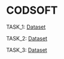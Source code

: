 # CODSOFT

TASK_1: [Dataset](https://www.kaggle.com/datasets/kartik2112/fraud-detection)

TASK_2: [Dataset](https://www.kaggle.com/datasets/shantanudhakadd/bank-customer-churn-prediction)

TASK_3: [Dataset](https://www.kaggle.com/datasets/uciml/sms-spam-collection-dataset)
